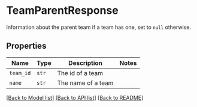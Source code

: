 # TeamParentResponse

Information about the parent team if a team has one, set to `null` otherwise.

## Properties

| Name | Type | Description | Notes |
| ---- | ---- | ----------- | ----- |
| `team_id` | ```str``` |  The id of a team  |  |
| `name` | ```str``` |  The name of a team  |  |


[[Back to Model list]](../README.md#documentation-for-models) [[Back to API list]](../README.md#documentation-for-api-endpoints) [[Back to README]](../README.md)



